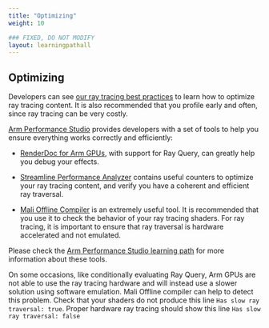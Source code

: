 ```yaml
---
title: "Optimizing"
weight: 10

### FIXED, DO NOT MODIFY
layout: learningpathall
---
```


## Optimizing

Developers can see [our ray tracing best practices](https://developer.arm.com/documentation/101897/latest/Ray-tracing) to learn how to optimize ray tracing content. It is also recommended that you profile early and often, since ray tracing can be very costly.

[Arm Performance Studio](https://developer.arm.com/Tools%20and%20Software/Arm%20Performance%20Studio) provides developers with a set of tools to help you ensure everything works correctly and efficiently:

-   [RenderDoc for Arm GPUs](https://developer.arm.com/Tools%20and%20Software/RenderDoc%20for%20Arm%20GPUs), with support for Ray Query, can greatly help you debug your effects.

-   [Streamline Performance Analyzer](https://developer.arm.com/Tools%20and%20Software/Streamline%20Performance%20Analyzer) contains useful counters to optimize your ray tracing content, and verify you have a coherent and efficient ray traversal.

-   [Mali Offline Compiler](https://developer.arm.com/Tools%20and%20Software/Mali%20Offline%20Compiler) is an extremely useful tool. It is recommended that you use it to check the behavior of your ray tracing shaders. For ray tracing, it is important to ensure that ray traversal is hardware accelerated and not emulated.

Please check the [Arm Performance Studio learning path](https://learn.arm.com/learning-paths/smartphones-and-mobile/ams) for more information about these tools.

On some occasions, like conditionally evaluating Ray Query, Arm GPUs are not able to use the ray tracing hardware and will instead use a slower solution using software emulation. Mali Offline compiler can help to detect this problem. Check that your shaders do not produce this line `Has slow ray traversal: true`. Proper hardware ray tracing should show this line `Has slow ray traversal: false`